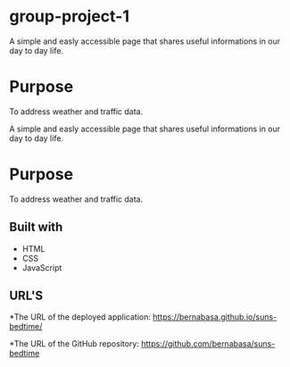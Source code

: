 # group-project-1
A simple and easly accessible page that shares useful informations in our day to day life.

# Purpose
To address weather and traffic data.

A simple and easly accessible page that shares useful informations in our day to day life.

# Purpose
To address weather and traffic data.


## Built with
 * HTML 
 * CSS 
 * JavaScript

## URL'S

 *The URL of the deployed application: https://bernabasa.github.io/suns-bedtime/
 
 *The URL of the GitHub repository: https://github.com/bernabasa/suns-bedtime
